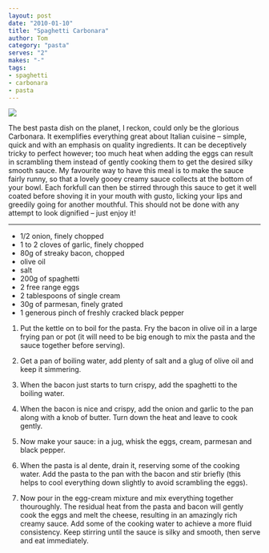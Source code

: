 ```yaml
---
layout: post
date: "2010-01-10"
title: "Spaghetti Carbonara"
author: Tom
category: "pasta"
serves: "2"
makes: "-"
tags:
- spaghetti
- carbonara
- pasta
---
```

<img src="https://s3.eu-west-2.amazonaws.com/grubdaily/spaghetti_carbonara.jpg" />

The best pasta dish on the planet, I reckon, could only be the glorious Carbonara. It exemplifies everything great about Italian cuisine – simple, quick and with an emphasis on quality ingredients. It can be deceptively tricky to perfect however; too much heat when adding the eggs can result in scrambling them instead of gently cooking them to get the desired silky smooth sauce. My favourite way to have this meal is to make the sauce fairly runny, so that a lovely gooey creamy sauce collects at the bottom of your bowl. Each forkfull can then be stirred through this sauce to get it well coated before shoving it in your mouth with gusto, licking your lips and greedily going for another mouthful. This should not be done with any attempt to look dignified – just enjoy it!

---
* 1/2 onion, finely chopped
* 1 to 2 cloves of garlic, finely chopped
* 80g of streaky bacon, chopped
* olive oil
* salt
* 200g of spaghetti
* 2 free range eggs
* 2 tablespoons of single cream
* 30g of parmesan, finely grated
* 1 generous pinch of freshly cracked  black pepper

1. Put the kettle on to boil for the pasta. Fry the bacon in olive oil in a large frying pan or pot (it will need to be big enough to mix the pasta and the sauce together before serving).

2. Get a pan of boiling water, add plenty of salt and a glug of olive oil and keep it simmering.

3. When the bacon just starts to turn crispy, add the spaghetti to the boiling water.

4. When the bacon is nice and crispy, add the onion and garlic to the pan along with a knob of butter. Turn down the heat and leave to cook gently.

5. Now make your sauce: in a jug, whisk the eggs, cream, parmesan and black pepper. 

6. When the pasta is al dente, drain it, reserving some of the cooking water. Add the pasta to the pan with the bacon and stir briefly (this helps to cool everything down slightly to avoid scrambling the eggs).

7. Now pour in the egg-cream mixture and mix everything together thouroughly. The residual heat from the pasta and bacon will gently cook the eggs and melt the cheese, resulting in an amazingly rich creamy sauce. Add some of the cooking water to achieve a more fluid consistency. Keep stirring until the sauce is silky and smooth, then serve and eat immediately.

